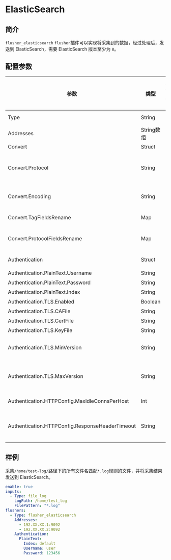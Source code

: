 # ElasticSearch

## 简介

`flusher_elasticsearch` `flusher`插件可以实现将采集到的数据，经过处理后，发送到 ElasticSearch，需要 ElasticSearch 版本至少为 `8`。

## 配置参数

| 参数                                              | 类型       | 是否必选 | 说明                                                                                 |
|-------------------------------------------------|----------|------|------------------------------------------------------------------------------------|
| Type                                            | String   | 是    | 插件类型，固定为`flusher_elasticsearch`                                                    |
| Addresses                                       | String数组 | 是    | ElasticSearch 地址                                                                   |
| Convert                                         | Struct   | 否    | ilogtail数据转换协议配置                                                                   |
| Convert.Protocol                                | String   | 否    | ilogtail数据转换协议，kafka flusher 可选值：`custom_single`,`otlp_log_v1`。默认值：`custom_single` |
| Convert.Encoding                                | String   | 否    | ilogtail flusher数据转换编码，可选值：`json`、`none`、`protobuf`，默认值：`json`                     |
| Convert.TagFieldsRename                         | Map      | 否    | 对日志中tags中的json字段重命名                                                                |
| Convert.ProtocolFieldsRename                    | Map      | 否    | ilogtail日志协议字段重命名，可当前可重命名的字段：`contents`,`tags`和`time`                              |
| Authentication                                  | Struct   | 是    | ElasticSearch 连接访问认证配置                                                             |
| Authentication.PlainText.Username               | String   | 是    | ElasticSearch 用户名                                                                  |
| Authentication.PlainText.Password               | String   | 是    | ElasticSearch 密码                                                                   |
| Authentication.PlainText.Index                  | String   | 是    | 插入数据目标索引                                                                           |
| Authentication.TLS.Enabled                      | Boolean  | 否    | 是否启用 TLS 安全连接,                                                                     |
| Authentication.TLS.CAFile                       | String   | 否    | TLS CA 根证书文件路径                                                                     |
| Authentication.TLS.CertFile                     | String   | 否    | TLS 连接证书文件路径                                                                       |
| Authentication.TLS.KeyFile                      | String   | 否    | TLS 连接私钥文件路径                                                                       |
| Authentication.TLS.MinVersion                   | String   | 否    | TLS 支持协议最小版本，可选配置：`1.0, 1.1, 1.2, 1.3`,默认：`1.2`                                    |
| Authentication.TLS.MaxVersion                   | String   | 否    | TLS 支持协议最大版本,可选配置：`1.0, 1.1, 1.2, 1.3`,默认采用：`crypto/tls`支持的版本，当前`1.3`              |
| Authentication.HTTPConfig.MaxIdleConnsPerHost   | Int      | 否    | 每个host的连接池最大空闲连接数                                                                  |
| Authentication.HTTPConfig.ResponseHeaderTimeout | String   | 否    | 读取头部的时间限制，可选配置`Nanosecond`，`Microsecond`，`Millisecond`，`Second`，`Minute`，`Hour`    |
 

## 样例

采集`/home/test-log/`路径下的所有文件名匹配`*.log`规则的文件，并将采集结果发送到 ElasticSearch。

```yaml
enable: true
inputs:
  - Type: file_log
    LogPath: /home/test_log
    FilePattern: "*.log"
flushers:
  - Type: flusher_elasticsearch
    Addresses: 
      - 192.XX.XX.1:9092
      - 192.XX.XX.2:9092
    Authentication:
      PlainText:
        Index: default
        Username: user
        Password: 123456
```
